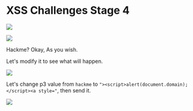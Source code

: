 # **XSS Challenges Stage 4**

![](https://i.imgur.com/Zu8hD4b.png)

![](https://i.imgur.com/v6m3EMi.png)

Hackme? Okay, As you wish.

Let's modify it to see what will happen.

![](https://i.imgur.com/DoXPbLe.png)

Let's change p3 value from `hackme` to `"><script>alert(document.domain);</script><a style="`, then send it.

![](https://i.imgur.com/6yY7IWh.png)




